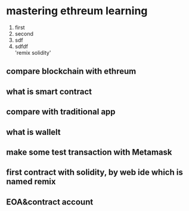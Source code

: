 # mastering ethreum learning
1. first
2. second
3. sdf
4. sdfdf    
'remix solidity'

## compare blockchain with ethreum
## what is smart contract
## compare with traditional app
## what is wallelt 
## make some test transaction with Metamask
## first contract with solidity, by web ide which is named remix
## EOA&contract account
